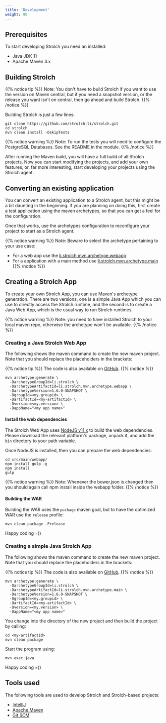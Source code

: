 ```yaml
---
title: 'Development'
weight: 90
---
```


## Prerequisites
To start developing Strolch you need an installed:
* Java JDK 11
* Apache Maven 3.x

## Building Strolch

{{% notice tip %}} Note: You don't have to build Strolch if you want to use the
version on Maven central, but if you need a snapshot version, or the release you
want isn't on central, then go ahead and build Strolch. {{% /notice %}}

Building Strolch is just a few lines:

```shell
git clone https://github.com/strolch-li/strolch.git
cd strolch
mvn clean install -DskipTests
```

{{% notice warning %}}
Note: To run the tests you will need to configure the PostgreSQL Databases. See
the README in the module.
{{% /notice %}}

After running the Maven build, you will have a full build of all Strolch
projects. Now you can start modifying the projects, and add your own features,
or, far more interesting, start developing your projects using the Strolch
agent.

## Converting an existing application

You can convert an existing application to a Strolch agent, but this might be a
bit daunting in the beginning. If you are planning on doing this, first create a
test application using the maven archetypes, so that you can get a feel for the configuration.

Once that works, use the archetypes configuration to reconfigure your project to start as a Strolch agent.

{{% notice warning %}}
Note: Beware to select the archetype pertaining to your use case:
  * For a web app use the [li.strolch.mvn.archetype.webapp](/development/#creating-a-java-strolch-web-app)
  * For a application with a main method use [li.strolch.mvn.archetype.main](/development/#creating-a-simple-java-strolch-app)
{{% /notice %}}

## Creating a Strolch App

To create your own Strolch App, you can use Maven's archetype generation. There
are two versions, one is a simple Java App which you can use to directly access
the Strolch runtime, and the second is to create a Java Web App, which is the
usual way to run Strolch runtimes.

{{% notice warning %}}
Note: you need to have installed Strolch to your local maven repo, otherwise the
archetype won't be available. 
{{% /notice %}}

### Creating a Java Strolch Web App

The following shows the maven command to create the new maven project. Note that you should replace the placeholders in the brackets:

{{% notice tip %}}
The code is also available on [GitHub](https://github.com/strolch-li/strolch/tree/develop/li.strolch.mvn.archetype.webapp).
{{% /notice %}}

```shell
mvn archetype:generate \
  -DarchetypeGroupId=li.strolch \
  -DarchetypeArtifactId=li.strolch.mvn.archetype.webapp \
  -DarchetypeVersion=1.6.0-SNAPSHOT \
  -DgroupId=<my.groupid> \
  -DartifactId=<my-artifactId> \
  -Dversion=<my.version> \
  -DappName="<my app name>"
```

#### Install the web dependencies

The Strolch Web App uses [NodeJS v11.x](https://nodejs.org/download/release/v11.15.0/) to build the web dependencies. Please
download the relevant platform's package, unpack it, and add the `bin` directory
to your path variable.

Once NodeJS is installed, then you can prepare the web dependencies:

```shell
cd src/main/webapp/
npm install gulp -g
npm install
gulp
```

{{% notice warning %}} Note: Whenever the bower.json is changed then you should
again call npm install inside the webapp folder. {{% /notice %}}

#### Building the WAR

Building the WAR uses the `package` maven goal, but to have the optimized WAR
use the `release` profile:

```shell
mvn clean package -Prelease
```

Happy coding =))

### Creating a simple Java Strolch App

The following shows the maven command to create the new maven project. Note that
you should replace the placeholders in the brackets:

{{% notice tip %}}
The code is also available on [GitHub](https://github.com/strolch-li/strolch/tree/develop/li.strolch.mvn.archetype.main).
{{% /notice %}}

```shell
mvn archetype:generate \
  -DarchetypeGroupId=li.strolch \
  -DarchetypeArtifactId=li.strolch.mvn.archetype.main \
  -DarchetypeVersion=1.6.0-SNAPSHOT \
  -DgroupId=<my.groupid> \
  -DartifactId=<my-artifactId> \
  -Dversion=<my.version> \
  -DappName="<my app name>"
```

You change into the directory of the new project and then build the project by calling:

```shell
cd <my-artifactId>
mvn clean package
```

Start the program using:

```shell
mvn exec:java
```

Happy coding =))

## Tools used

The following tools are used to develop Strolch and Strolch-based projects: 

* [IntelliJ](https://www.jetbrains.com/idea/download/#section=linux)
* [Apache Maven](https://maven.apache.org/)
* [Git SCM](http://git-scm.com/)

